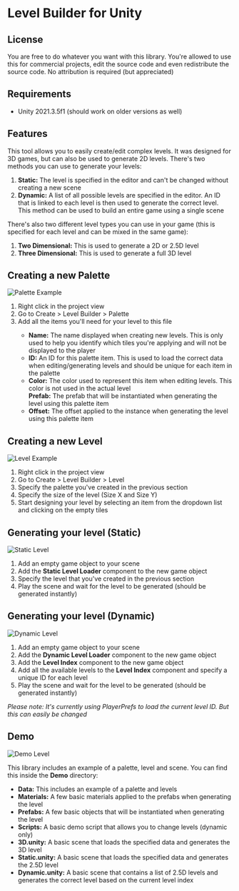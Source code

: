 # Level Builder for Unity

## License
You are free to do whatever you want with this library. You're allowed to use this for commercial projects, edit the source code and even redistribute the source code. No attribution is required (but appreciated)

## Requirements
- Unity 2021.3.5f1 (should work on older versions as well)

## Features
This tool allows you to easily create/edit complex levels. It was designed for 3D games, but can also be used to generate 2D levels. There's two methods you can use to generate your levels:
<ol>
<li><b>Static:</b> The level is specified in the editor and can't be changed without creating a new scene</li>
<li><b>Dynamic:</b> A list of all possible levels are specified in the editor. An ID that is linked to each level is then used to generate the correct level. This method can be used to build an entire game using a single scene</li>
</ol>

There's also two different level types you can use in your game (this is specified for each level and can be mixed in the same game):
<ol>
<li><b>Two Dimensional:</b> This is used to generate a 2D or 2.5D level</li>
<li><b>Three Dimensional:</b> This is used to generate a full 3D level</li>
</ol>

## Creating a new Palette
![Palette Example](https://i.imgur.com/bawI02F.png)
<ol>
<li>Right click in the project view</li>
<li>Go to Create > Level Builder > Palette</li>
<li>Add all the items you'll need for your level to this file</li>
<ul>
<li><b>Name:</b> The name displayed when creating new levels. This is only used to help you identify which tiles you're applying and will not be displayed to the player</li>
<li><b>ID:</b> An ID for this palette item. This is used to load the correct data when editing/generating levels and should be unique for each item in the palette</li>
<li><b>Color:</b> The color used to represent this item when editing levels. This color is not used in the actual level</li>
</li><b>Prefab:</b> The prefab that will be instantiated when generating the level using this palette item</li>
<li><b>Offset:</b> The offset applied to the instance when generating the level using this palette item</li>
</ul>
</ol>

## Creating a new Level
![Level Example](https://i.imgur.com/iy7U386.png)
<ol>
<li>Right click in the project view</li>
<li>Go to Create > Level Builder > Level</li>
<li>Specify the palette you've created in the previous section</li>
<li>Specify the size of the level (Size X and Size Y)</li>
<li>Start designing your level by selecting an item from the dropdown list and clicking on the empty tiles</li>
</ol>

## Generating your level (Static)
![Static Level](https://i.imgur.com/RHWAlEE.png)
<ol>
<li>Add an empty game object to your scene</li>
<li>Add the <b>Static Level Loader</b> component to the new game object</li>
<li>Specify the level that you've created in the previous section</li>
<li>Play the scene and wait for the level to be generated (should be generated instantly)</li>
</ol>

## Generating your level (Dynamic)
![Dynamic Level](https://i.imgur.com/PX48VJ1.png)
<ol>
<li>Add an empty game object to your scene</li>
<li>Add the <b>Dynamic Level Loader</b> component to the new game object</li>
<li>Add the <b>Level Index</b> component to the new game object</li>
<li>Add all the available levels to the <b>Level Index</b> component and specify a unique ID for each level</li>
<li>Play the scene and wait for the level to be generated (should be generated instantly)</li>
</ol>

<i>Please note: It's currently using PlayerPrefs to load the current level ID. But this can easily be changed</i>

## Demo
![Demo Level](https://i.imgur.com/o9He1Hz.png)

This library includes an example of a palette, level and scene. You can find this inside the <b>Demo</b> directory:
<ul>
<li><b>Data:</b> This includes an example of a palette and levels</li>
<li><b>Materials:</b> A few basic materials applied to the prefabs when generating the level</li>
<li><b>Prefabs:</b> A few basic objects that will be instantiated when generating the level</li>
<li><b>Scripts:</b> A basic demo script that allows you to change levels (dynamic only)</li>
<li><b>3D.unity:</b> A basic scene that loads the specified data and generates the 3D level</li>
<li><b>Static.unity:</b> A basic scene that loads the specified data and generates the 2.5D level</li>
<li><b>Dynamic.unity:</b> A basic scene that contains a list of 2.5D levels and generates the correct level based on the current level index</li>
</ul>
